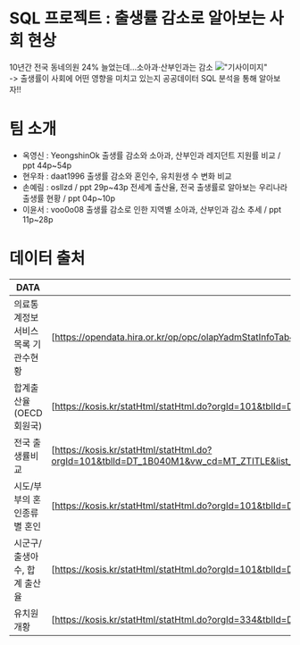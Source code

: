 # SQL 프로젝트 : 출생률 감소로 알아보는 사회 현상
10년간 전국 동네의원 24% 늘었는데…소아과·산부인과는 감소
!["기사이미지"](https://flexible.img.hani.co.kr/flexible/normal/640/393/imgdb/original/2023/0604/20230604501538.jpg)  
-> 출생률이 사회에 어떤 영향을 미치고 있는지 공공데이터 SQL 분석을 통해 알아보자!!

# 팀 소개
- 옥영신 : YeongshinOk
    출생률 감소와 소아과, 산부인과 레지던트 지원률 비교 / ppt 44p~54p
- 현우좌 : daat1996
    출생률 감소와 혼인수, 유치원생 수 변화 비교
- 손예림 : osllzd / ppt 29p~43p
    전세계 출산율, 전국 출생률로 알아보는 우리나라 출생률 현황 / ppt 04p~10p
- 이윤서 : voo0o08 
    출생률 감소로 인한 지역별 소아과, 산부인과 감소 추세 / ppt 11p~28p

# 데이터 출처 

| DATA | LINK |
| ------ | ------ |
| 의료통계정보서비스목록 기관수현황 | [https://opendata.hira.or.kr/op/opc/olapYadmStatInfoTab4.do]|
| 합계출산율(OECD회원국) | [https://kosis.kr/statHtml/statHtml.do?orgId=101&tblId=DT_2KAA207_OECD]|
| 전국 출생률비교 | [https://kosis.kr/statHtml/statHtml.do?orgId=101&tblId=DT_1B040M1&vw_cd=MT_ZTITLE&list_id=A_7&scrId=&seqNo=&lang_mode=ko&obj_var_id=&itm_id=&conn_path=MT_ZTITLE&path=%252FstatisticsList%252FstatisticsListIndex.do]|
| 시도/부부의 혼인종류별 혼인 | [https://kosis.kr/statHtml/statHtml.do?orgId=101&tblId=DT_1B83A11&conn_path=I3] |
| 시군구/출생아수, 합계 출산율 | [https://kosis.kr/statHtml/statHtml.do?orgId=101&tblId=DT_1B8000H&vw_cd=&list_id=&scrId=&seqNo=&lang_mode=ko&obj_var_id=&itm_id=&conn_path=K1][PlMe] |
| 유치원 개황 | [https://kosis.kr/statHtml/statHtml.do?orgId=334&tblId=DT_1963003_001] |

